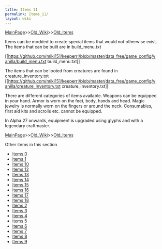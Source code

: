 ```yaml
---
title: Items 11
permalink: Items_11/
layout: wiki
---
```


[MainPage](/keeperrl_wiki/ "wikilink")>>[Old_Wiki](/keeperrl_wiki/Old_Wiki "wikilink")>>[Old_Items](/keeperrl_wiki/Old_Items "wikilink")

Items can be modded to create special items that would not otherwise exist. The items that can be built are in build_menu.txt

[[https://github.com/miki151/keeperrl/blob/master/data_free/game_config/vanilla/build_menu.txt build_menu.txt]]

The items that can be looted from creatures are found in creature_inventory.txt
[[https://github.com/miki151/keeperrl/blob/master/data_free/game_config/vanilla/creature_inventory.txt creature_inventory.txt]]

There are different categories of items available. Weapons can be equipped in your hand. Armor is worn on the feet, body, hands and head. Magic jewelry is normally worn on the fingers or around the neck. Consumables, first aid kits and scrolls etc. cannot be equipped.

 In Alpha 27 onwards, equipment is upgraded using glyphs and with a legendary craftmaster.

[MainPage](/keeperrl_wiki/ "wikilink")>>[Old_Wiki](/keeperrl_wiki/Old_Wiki "wikilink")>>[Old_Items](/keeperrl_wiki/Old_Items "wikilink")

Other items in this section
-    [Items 0](/keeperrl_wiki/Items_0 "wikilink")
-    [Items 1](/keeperrl_wiki/Items_1 "wikilink")
-    [Items 10](/keeperrl_wiki/Items_10 "wikilink")
-    [Items 12](/keeperrl_wiki/Items_12 "wikilink")
-    [Items 13](/keeperrl_wiki/Items_13 "wikilink")
-    [Items 14](/keeperrl_wiki/Items_14 "wikilink")
-    [Items 15](/keeperrl_wiki/Items_15 "wikilink")
-    [Items 16](/keeperrl_wiki/Items_16 "wikilink")
-    [Items 17](/keeperrl_wiki/Items_17 "wikilink")
-    [Items 18](/keeperrl_wiki/Items_18 "wikilink")
-    [Items 2](/keeperrl_wiki/Items_2 "wikilink")
-    [Items 3](/keeperrl_wiki/Items_3 "wikilink")
-    [Items 4](/keeperrl_wiki/Items_4 "wikilink")
-    [Items 5](/keeperrl_wiki/Items_5 "wikilink")
-    [Items 6](/keeperrl_wiki/Items_6 "wikilink")
-    [Items 7](/keeperrl_wiki/Items_7 "wikilink")
-    [Items 8](/keeperrl_wiki/Items_8 "wikilink")
-    [Items 9](/keeperrl_wiki/Items_9 "wikilink")
